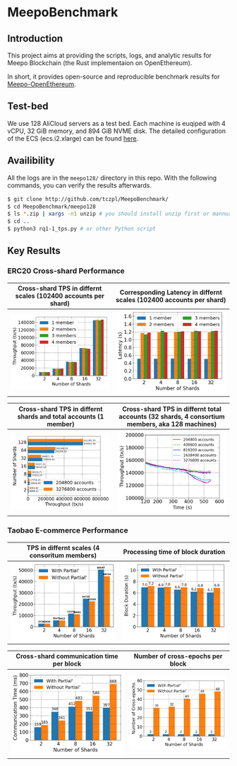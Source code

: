 # MeepoBenchmark


## Introduction

This project aims at providing the scripts, logs, and analytic results for Meepo Blockchain (the Rust implementaion on OpenEthereum).

In short, it provides open-source and reproducible benchmark results for [Meepo-OpenEthereum](https://github.com/InPlusLab/Meepo).

## Test-bed

We use 128 AliCloud servers as a test bed. Each machine is euqiped with 4 vCPU, 32 GiB memory, and 894 GiB NVME disk. The detailed configuration of the ECS (ecs.i2.xlarge) can be found [here](https://help.aliyun.com/document_detail/25378.html?spm=5176.2020520101.help.dexternal.73954df5vwQcgq#i2).

## Availibility

All the logs are in the `meepo128/` directory in this repo.
With the following commands, you can verify the results afterwards.

```bash
$ git clone http://github.com/tczpl/MeepoBenchmark/
$ cd MeepoBenchmark/meepo128
$ ls *.zip | xargs -n1 unzip # you should install unzip first or mannualy unzip
$ cd .. 
$ python3 rq1-1_tps.py # or other Python script
```

## Key Results

### ERC20 Cross-shard Performance
|  Cross-shard TPS in differnt scales (102400 accounts per shard)    |  Corresponding Latency in differnt scales (102400 accounts per shard)    |
|  ----  | ----  |
| ![image](png/rq1-1_tps.png)  | ![image](png/rq1-1_latency.png) |


|  Cross-shard TPS in differnt shards and total accounts (1 member) | Cross-shard TPS in differnt total accounts (32 shards, 4 consortium members, aka 128 machines)    |
|  ----  | ----  |
| ![image](png/rq1-3_shardtps.png)  | ![image](png/rq1-3_accounttps.png) |



### Taobao E-commerce Performance

| TPS in differnt scales (4 consoritum members)    |  Processing time of block duration   |
|  ----  | ----  |
| ![image](png/rq2-1_shoptps.png)  | ![image](png/rq2-1_shopduration.png) |

|  Cross-shard communication time per block | Number of cross-epochs  per block |
|  ----  | ----  |
| ![image](png/rq2-2_shopwithdrawtime.png)  | ![image](png/rq2-2_shopepochnumber.png) |







